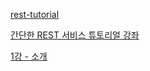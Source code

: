 [rest-tutorial](https://spring.io/guides/tutorials/rest/)


[간단한 REST 서비스 튜토리얼 강좌](https://dayeondev.tistory.com/category/SpringBoot/%EA%B0%95%EC%A2%8C)

[1강 - 소개](https://dayeondev.tistory.com/41)
